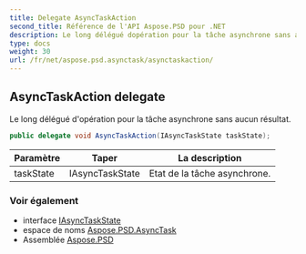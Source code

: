```yaml
---
title: Delegate AsyncTaskAction
second_title: Référence de l'API Aspose.PSD pour .NET
description: Le long délégué dopération pour la tâche asynchrone sans aucun résultat.
type: docs
weight: 30
url: /fr/net/aspose.psd.asynctask/asynctaskaction/
---
```

## AsyncTaskAction delegate

Le long délégué d'opération pour la tâche asynchrone sans aucun résultat.

```csharp
public delegate void AsyncTaskAction(IAsyncTaskState taskState);
```

| Paramètre | Taper | La description |
| --- | --- | --- |
| taskState | IAsyncTaskState | Etat de la tâche asynchrone. |

### Voir également

* interface [IAsyncTaskState](../iasynctaskstate/)
* espace de noms [Aspose.PSD.AsyncTask](../../aspose.psd.asynctask/)
* Assemblée [Aspose.PSD](../../)


